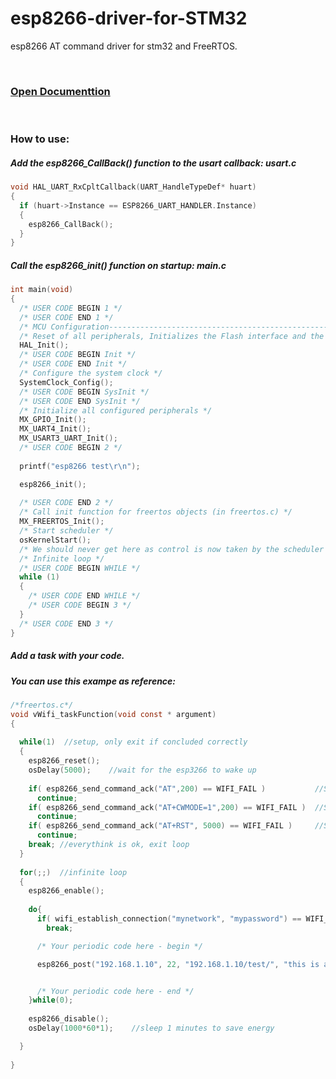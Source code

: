 # esp8266-driver-for-STM32
esp8266 AT command driver for stm32 and FreeRTOS.

&nbsp;
&nbsp;
&nbsp;

### [Open Documenttion]( http://paulopereira98.github.io/esp8266-driver-for-STM32)
&nbsp;
### How to use:

##### Add the esp8266_CallBack() function to the usart callback: usart.c
```c
void HAL_UART_RxCpltCallback(UART_HandleTypeDef* huart)
{
  if (huart->Instance == ESP8266_UART_HANDLER.Instance)
  {
    esp8266_CallBack(); 
  }
}
```

##### Call the esp8266_init() function on startup: main.c
```c
int main(void)
{
  /* USER CODE BEGIN 1 */
  /* USER CODE END 1 */
  /* MCU Configuration--------------------------------------------------------*/
  /* Reset of all peripherals, Initializes the Flash interface and the Systick. */
  HAL_Init();
  /* USER CODE BEGIN Init */
  /* USER CODE END Init */
  /* Configure the system clock */
  SystemClock_Config();
  /* USER CODE BEGIN SysInit */
  /* USER CODE END SysInit */
  /* Initialize all configured peripherals */
  MX_GPIO_Init();
  MX_UART4_Init();
  MX_USART3_UART_Init();
  /* USER CODE BEGIN 2 */
  
  printf("esp8266 test\r\n");

  esp8266_init();
  
  /* USER CODE END 2 */
  /* Call init function for freertos objects (in freertos.c) */
  MX_FREERTOS_Init(); 
  /* Start scheduler */
  osKernelStart();
  /* We should never get here as control is now taken by the scheduler */
  /* Infinite loop */
  /* USER CODE BEGIN WHILE */
  while (1)
  {
    /* USER CODE END WHILE */
    /* USER CODE BEGIN 3 */
  }
  /* USER CODE END 3 */
}
```


##### Add a task with your code.
##### You can use this exampe as reference:
```c
/*freertos.c*/
void vWifi_taskFunction(void const * argument)
{
  
  while(1)  //setup, only exit if concluded correctly
  {
    esp8266_reset();
    osDelay(5000);    //wait for the esp3266 to wake up
    
    if( esp8266_send_command_ack("AT",200) == WIFI_FAIL )           //Sends AT command with timeout (Command for Achknowledgement)
      continue;
    if( esp8266_send_command_ack("AT+CWMODE=1",200) == WIFI_FAIL )  //Sends AT command with timeout (For setting mode of Wifi)
      continue;
    if( esp8266_send_command_ack("AT+RST", 5000) == WIFI_FAIL )     //Sends AT command with timeout (For RESETTING WIFI)
      continue;
    break; //everythink is ok, exit loop
  }
  
  for(;;)  //infinite loop
  {  
    esp8266_enable();
    
    do{
      if( wifi_establish_connection("mynetwork", "mypassword") == WIFI_FAIL )  //connect to a access point
        break;

      /* Your periodic code here - begin */

      esp8266_post("192.168.1.10", 22, "192.168.1.10/test/", "this is a POST request");


      /* Your periodic code here - end */
    }while(0);
    
    esp8266_disable();
    osDelay(1000*60*1);    //sleep 1 minutes to save energy

  }
  
}
```
